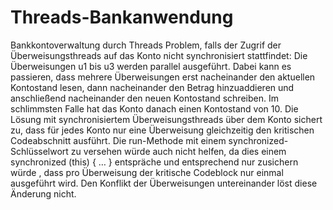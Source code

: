# Threads-Bankanwendung
Bankkontoverwaltung durch Threads
Problem, falls der Zugrif der Überweisungsthreads  auf das Konto nicht synchronisiert stattfindet:
Die Überweisungen u1 bis u3 werden parallel ausgeführt. Dabei kann es passieren, dass mehrere
Überweisungen erst nacheinander den aktuellen Kontostand lesen, dann nacheinander den Betrag
hinzuaddieren und anschließend nacheinander den neuen Kontostand schreiben. Im schlimmsten Falle
hat das Konto danach einen Kontostand von 10.
Die Lösung mit synchronisiertem Überweisungsthreads über dem Konto sichert zu, dass für jedes Konto nur eine Überweisung gleichzeitig den
kritischen Codeabschnitt ausführt.
Die run-Methode mit einem synchronized-Schlüsselwort zu versehen würde auch nicht helfen, da dies  einem synchronized (this) { … } entspräche und entsprechend nur zusichern würde , dass pro Überweisung der kritische Codeblock nur einmal ausgeführt wird. Den Konflikt der Überweisungen untereinander löst diese Änderung nicht.
